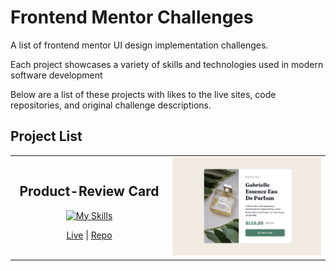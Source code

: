 # Frontend Mentor Challenges

A list of frontend mentor UI design implementation challenges.

Each project showcases a variety of skills and technologies used in modern software development

Below are a list of these projects with likes to the live sites, code repositories, and original challenge descriptions.

## Project List

<table>
	<tr>
		<td align="center" width="50%">
			<h2>Product-Review Card</h2>
			<p>
				<a href="https://skillicons.dev">
    			<img src="https://skillicons.dev/icons?i=html,css" alt="My Skills">
  			</a>
			</p>
			<p align="center">
    		<a href="#" target="_blank">Live</a> | 
				<a href="#" target="_blank">Repo</a>
  </p>
		</td>
		<td width="50%">
			<picture>
				<img src="./screenshots/product-review.png" alt="" />
			</picture>
		</td>
	</tr>
</table>